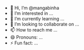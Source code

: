 - 👋 Hi, I’m @mangabinha
- 👀 I’m interested in ...
- 🌱 I’m currently learning ...
- 💞️ I’m looking to collaborate on ...
- 📫 How to reach me ...
- 😄 Pronouns: ...
- ⚡ Fun fact: ...

<!---
mangabinha/mangabinha is a ✨ special ✨ repository because its `README.md` (this file) appears on your GitHub profile.
You can click the Preview link to take a look at your changes.
--->

